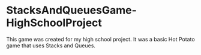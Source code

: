# StacksAndQueuesGame-HighSchoolProject
This game was created for my high school project. It was a basic Hot Potato game that uses Stacks and Queues. 
